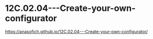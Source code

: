 # 12C.02.04---Create-your-own-configurator
https://anasofich.github.io/12C.02.04---Create-your-own-configurator/
